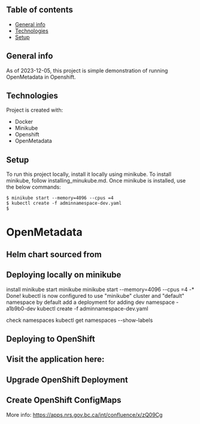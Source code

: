 ## Table of contents
* [General info](#general-info)
* [Technologies](#technologies)
* [Setup](#setup)

## General info
As of 2023-12-05, this project is simple demonstration of running OpenMetadata in Openshift. 
	
## Technologies
Project is created with:
* Docker
* Minikube
* Openshift
* OpenMetadata
	
## Setup
To run this project locally, install it locally using minikube. To install minikube, follow installing_minukube.md. Once minikube is installed, use the below commands:

```
$ minikube start --memory=4096 --cpus =4
$ kubectl create -f adminnamespace-dev.yaml
$ 
```

# OpenMetadata

## Helm chart sourced from

## Deploying locally on minikube
install minikube
start minikube
minikube start --memory=4096 --cpus =4
	-* Done! kubectl is now configured to use "minikube" cluster and "default" namespace by default
add a deployment for adding dev namespace - a1b9b0-dev
kubectl create -f adminnamespace-dev.yaml

check namespaces
kubectl get namespaces --show-labels


## Deploying to OpenShift

## Visit the application here:


## Upgrade OpenShift Deployment

## Create OpenShift ConfigMaps 



More info: https://apps.nrs.gov.bc.ca/int/confluence/x/zQ09Cg

